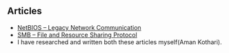 ## Articles  
- [NetBIOS – Legacy Network Communication](./netbios.md)  
- [SMB – File and Resource Sharing Protocol](./SMB.md)
- I have researched and written both these articles myself(Aman Kothari).
